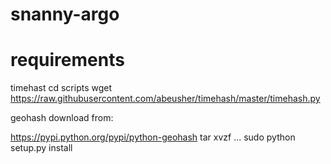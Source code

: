 # snanny-argo

# requirements

timehast
cd scripts
wget https://raw.githubusercontent.com/abeusher/timehash/master/timehash.py

geohash
download from:

https://pypi.python.org/pypi/python-geohash
tar xvzf ...
sudo python setup.py install


